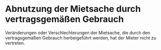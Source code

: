 # Abnutzung der Mietsache durch vertragsgemäßen Gebrauch

Veränderungen oder Verschlechterungen der Mietsache, die durch den vertragsgemäßen Gebrauch herbeigeführt werden, hat der Mieter nicht zu vertreten.
